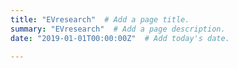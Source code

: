 ```yaml
---
title: "EVresearch"  # Add a page title.
summary: "EVresearch"  # Add a page description.
date: "2019-01-01T00:00:00Z"  # Add today's date.

---
```

